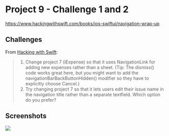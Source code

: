# Project 9 - Challenge 1 and 2

https://www.hackingwithswift.com/books/ios-swiftui/navigation-wrap-up

## Challenges

From [Hacking with Swift](https://www.hackingwithswift.com/books/ios-swiftui/navigation-wrap-up):
>1.  Change project 7 (iExpense) so that it uses NavigationLink for adding new expenses rather than a sheet. (Tip: The dismiss() code works great here, but you might want to add the navigationBarBackButtonHidden() modifier so they have to explicitly choose Cancel.)
>2.  Try changing project 7 so that it lets users edit their issue name in the navigation title rather than a separate textfield. Which option do you prefer?

## Screenshots
<img src="https://github.com/bashubb/100-days-of-swiftUI/blob/main/11-Project9/challenge1_2/Project9_challenge_1_2.gif">
